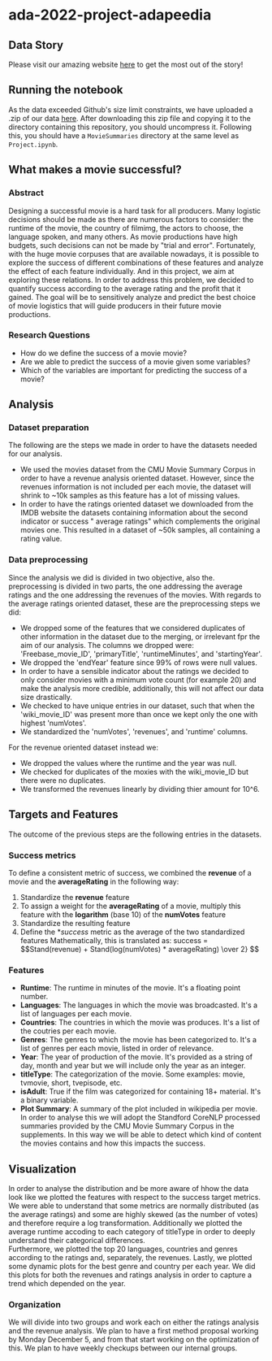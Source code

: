 # ada-2022-project-adapeedia

## Data Story
Please visit our amazing website [here](https://faraldospau.wixsite.com/adapeedia) to get the most out of the story!

## Running the notebook
As the data exceeded Github's size limit constraints, we have uploaded a .zip of our data [here](https://drive.google.com/file/d/1JnCBDjjLFgyH-aWAudfuxixdQzEAczms/view?usp=sharing). After downloading this zip file and copying it to the directory containing this repository, you should uncompress it. Following this, you should have a `MovieSummaries` directory at the same level as `Project.ipynb`.

## What makes a movie successful?

### Abstract
Designing a successful movie is a hard task for all producers. Many logistic decisions should be made as there are numerous factors to consider: the runtime of the movie, the country of filmimg, the actors to choose, the language spoken, and many others. As movie productions have high budgets, such decisions can not be made by "trial and error". Fortunately, with the huge movie corpuses that are available nowadays, it is possible to explore the success of different combinations of these features and analyze the effect of each feature individually. And in this project, we aim at exploring these relations. In order to address this problem, we decided to quantify success according to the average rating and the profit that it gained. The goal will be to sensitively analyze and predict the best choice of movie logistics that will guide producers in their future movie productions.  

### Research Questions
* How do we define the success of a movie movie? 
* Are we able to predict the success of a movie given some variables?
* Which of the variables are important for predicting the success of a movie? 

## Analysis

### Dataset preparation
The following are the steps we made in order to have the datasets needed for our analysis.  
* We used the movies dataset from the CMU Movie Summary Corpus in order to have a revenue analysis oriented dataset. However, since the revenues information is not included per each movie, the dataset will shrink to ~10k samples as this feature has a lot of missing values.  
* In order to have the ratings oriented dataset we downloaded from the IMDB website the datasets containing information about the second indicator or success " average ratings" which complements the original movies one. This resulted in a dataset of ~50k samples, all containing a rating value.  

### Data preprocessing

Since the analysis we did is divided in two objective, also the. preprocessing is divided in two parts, the one addressing the average ratings and the one addressing the revenues of the movies.
With regards to the average ratings oriented dataset, these are the preprocessing steps we did:  
* We dropped some of the features that we considered duplicates of other information in the dataset due to the merging, or irrelevant fpr the aim of our analysis. The columns we dropped were: 'Freebase_movie_ID', 'primaryTitle', 'runtimeMinutes', and 'startingYear'.  
* We dropped the 'endYear' feature since 99% of rows were null values.  
* In order to have a sensible indicator about the ratings we decided to only consider movies with a minimum vote count (for example 20) and make the analysis more credible, additionally, this will not affect our data size drastically.  
* We checked to have unique entries in our dataset, such that when the 'wiki_movie_ID' was present more than once we kept only the one with highest 'numVotes'.  
* We standardized the 'numVotes', 'revenues', and 'runtime' columns.  

For the revenue oriented dataset instead we:
* We dropped the values where the runtime and the year was null.
* We checked for duplicates of the moxies with the wiki_movie_ID but there were no duplicates.
* We transformed the revenues linearly by dividing thier amount for 10^6.

## Targets and Features
The outcome of the previous steps are the following entries in the datasets. 
### Success metrics
To define a consistent metric of success, we combined the **revenue** of a movie and the **averageRating** in the following way:
1) Standardize the **revenue** feature
2) To assign a weight for the **averageRating** of a movie, multiply this feature with the **logarithm** (base 10) of the **numVotes** feature
3) Standardize the resulting feature
4) Define the **success* metric as the average of the two standardized features
Mathematically, this is translated as:
success = $$Stand(revenue) + Stand(log(numVotes) * averageRating) \over 2} $$


### Features
* **Runtime**: The runtime in minutes of the movie. It's a floating point number.
* **Languages**: The languages in which the movie was broadcasted. It's a list of languages per each movie.
* **Countries**: The countries in which the movie was produces. It's a list of the coutries per each movie.
* **Genres**: The genres to which the movie has been categorized to. It's a list of genres per each movie, listed in order of relevance.
* **Year**: The year of production of the movie. It's provided as a string of day, month and year but we will include only the year as an integer.
* **titleType**: The categorization of the movie. Some examples: movie, tvmovie, short, tvepisode, etc.
* **isAdult**: True if the film was categorized for containing 18+ material. It's a binary variable.
* **Plot Summary**: A summary of the plot included in wikipedia per movie. In order to analyse this we will adopt the Standford CoreNLP processed summaries provided by the CMU Movie Summary Corpus in the supplements. In this way we will be able to detect which kind of content the movies contains and how this impacts the success.

## Visualization
In order to analyse the distribution and be more aware of hhow the data look like we plotted the features with respect to the success target metrics. 
We were able to understand that some metrics are normally distributed (as the average ratings) and some are highly skewed (as the number of votes) and therefore require a log transformation. Additionally we plotted the average runtime accoding to each category of titleType in order to deeply understand their categorical differences.  
Furthermore, we plotted the top 20 languages, countries and genres according to the ratings and, separately, the revenues.
Lastly, we plotted some dynamic plots for the best genre and country per each year. We did this plots for both the revenues and ratings analysis in order to capture a trend which depended on the year.


### Organization
We will divide into two groups and work each on either the ratings analysis and the revenue analysis.
We plan to have a first method proposal working by Monday December 5, and from that start working on the optimization of this. We plan to have weekly checkups between our internal groups.




